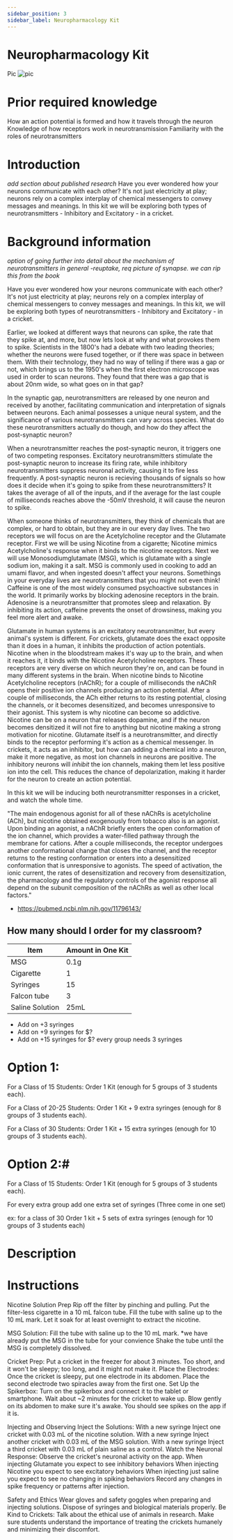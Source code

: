```yaml
---
sidebar_position: 3
sidebar_label: Neuropharmacology Kit
---
```


# Neuropharmacology Kit #

Pic
![pic](./Image0.psd)

# Prior required knowledge #

How an action potential is formed and how it travels through the neuron 
Knowledge of how receptors work in neurotransmission
Familiarity with the roles of neurotransmitters

# Introduction #
*add section about published research* 
Have you ever wondered how your neurons communicate with each other? It's not just electricity at play; neurons rely on a complex interplay of chemical messengers to convey messages and meanings. In this kit we will be exploring both types of neurotransmitters - Inhibitory and Excitatory - in a cricket. 

# Background information #
*option of going further into detail about the mechanism of neurotransmitters in general -reuptake, req picture of synapse.*
*we can rip this from the book* 

Have you ever wondered how your neurons communicate with each other? It's not just electricity at play; neurons rely on a complex interplay of chemical messengers to convey messages and meanings. In this kit, we will be exploring both types of neurotransmitters - Inhibitory and Excitatory - in a cricket.

Earlier, we looked at different ways that neurons can spike, the rate that they spike at, and more, but now lets look at why and what provokes them to spike. Scientists in the 1800's had a debate with two leading theories; whether the neurons were fused together, or if there was space in between them. With their technology, they had no way of telling if there was a gap or not, which brings us to the 1950's when the first electron microscope was used in order to scan neurons. They found that there was a gap that is about 20nm wide, so what goes on in that gap?

In the synaptic gap, neurotransmitters are released by one neuron and received by another, facilitating communication and interpretation of signals between neurons. Each animal possesses a unique neural system, and the significance of various neurotransmitters can vary across species. What do these neurotransmitters actually do though, and how do they affect the post-synaptic neuron?

When a neurotransmitter reaches the post-synaptic neuron, it triggers one of two competing responses. Excitatory neurotransmitters stimulate the post-synaptic neuron to increase its firing rate, while inhibitory neurotransmitters suppress neuronal activity, causing it to fire less frequently. A post-synaptic neuron is recieving thousands of signals so how does it decide when it's going to spike from these neurotransmitters? It takes the average of all of the inputs, and if the average for the last couple of milliseconds reaches above the -50mV threshold, it will cause the neuron to spike.

When someone thinks of neurotransmitters, they think of chemicals that are complex, or hard to obtain, but they are in our every day lives. The two receptors we will focus on are the Acetylcholine receptor and the Glutamate receptor. First we will be using Nicotine from a cigarette; Nicotine mimics Acetylcholine's response when it binds to the nicotine receptors. Next we will use Monosodiumglutamate (MSG), which is glutamate with a single sodium ion, making it a salt. MSG is commonly used in cooking to add an umami flavor, and when ingested doesn't affect your neurons. Somethings in your everyday lives are neurotransmitters that you might not even think! Caffeine is one of the most widely consumed psychoactive substances in the world. It primarily works by blocking adenosine receptors in the brain. Adenosine is a neurotransmitter that promotes sleep and relaxation. By inhibiting its action, caffeine prevents the onset of drowsiness, making you feel more alert and awake.

Glutamate in human systems is an excitatory neurotransmitter, but every animal's system is different. For crickets, glutamate does the exact opposite than it does in a human, it inhibits the production of action potentials. Nicotine when in the bloodstream makes it's way up to the brain, and when it reaches it, it binds with the Nicotine Acetylcholine receptors. These receptors are very diverse on which neuron they're on, and can be found in many different systems in the brain. When nicotine binds to Nicotine Acetylcholine receptors (nAChR); for a couple of milliseconds the nAChR opens their positive ion channels producing an action potential. After a couple of milliseconds, the ACh either returns to its resting potential, closing the channels, or it becomes desensitized, and becomes unresponsive to their agonist. This system is why nicotine can become so addictive. Nicotine can be on a neuron that releases dopamine, and if the neuron becomes densitized it will not fire to anything but nicotine making a strong motivation for nicotine. Glutamate itself is a neurotransmitter, and directly binds to the receptor performing it's action as a chemical messenger. In crickets, it acts as an inhibitor, but how can adding a chemical into a neuron, make it more negative, as most ion channels in neurons are positive. The inhibitory neurons will *inhibit* the ion channels, making them let less positive ion into the cell. This reduces the chance of depolarization, making it harder for the neuron to create an action potential.

In this kit we will be inducing both neurotransmitter responses in a cricket, and watch the whole time.  

"The main endogenous agonist for all of these nAChRs is acetylcholine (ACh), but nicotine obtained exogenously from tobacco also is an agonist. Upon binding an agonist, a nAChR briefly enters the open conformation of the ion channel, which provides a water-filled pathway through the membrane for cations. After a couple milliseconds, the receptor undergoes another conformational change that closes the channel, and the receptor returns to the resting conformation or enters into a desensitized conformation that is unresponsive to agonists. The speed of activation, the ionic current, the rates of desensitization and recovery from desensitization, the pharmacology and the regulatory controls of the agonist response all depend on the subunit composition of the nAChRs as well as other local factors." 
- https://pubmed.ncbi.nlm.nih.gov/11796143/

## How many should I order for my classroom? ## 

| Item | Amount in One Kit|
|----------|----------|
| MSG | 0.1g|
| Cigarette | 1 |
| Syringes | 15 |
| Falcon tube | 3 |
| Saline Solution | 25mL |

- Add on +3 syringes 
- Add on +9 syringes for $?
- Add on +15 syringes for $? 
every group needs 3 syringes 

# Option 1: #

For a Class of 15 Students:
  Order 1 Kit (enough for 5 groups of 3 students each).

For a Class of 20-25 Students:
  Order 1 Kit + 9 extra syringes (enough for 8 groups of 3 students each).
  
For a Class of 30 Students:
  Order 1 Kit + 15 extra syringes (enough for 10 groups of 3 students each).

# Option 2:# 

For a Class of 15 Students:
  Order 1 Kit (enough for 5 groups of 3 students each).

For every extra group add one extra set of syringes (Three come in one set) 
 
  ex: for a class of 30 
    Order 1 kit + 5 sets of extra syringes (enough for 10 groups of 3 students each)

  
# Description #



# Instructions # 

Nicotine Solution Prep
  Rip off the filter by pinching and pulling.
  Put the filter-less cigarette in a 10 mL falcon tube.
  Fill the tube with saline up to the 10 mL mark.
  Let it soak for at least overnight to extract the nicotine.

MSG Solution:
  Fill the tube with saline up to the 10 mL mark.
    *we have already put the MSG in the tube for your convience 
  Shake the tube until the MSG is completely dissolved.
  
Cricket Prep:
  Put a cricket in the freezer for about 3 minutes. Too short, and it won't be sleepy; too long, and it might not make it.
Place the Electrodes:
  Once the cricket is sleepy, put one electrode in its abdomen.
  Place the second electrode two spiracles away from the first one.
Set Up the Spikerbox:
  Turn on the spikerbox and connect it to the tablet or smartphone.
  Wait about ~2 minutes for the cricket to wake up.
  Blow gently on its abdomen to make sure it's awake. You should see spikes on the app if it is.

Injecting and Observing
Inject the Solutions:
  With a new syringe Inject one cricket with 0.03 mL of the nicotine solution.
  With a new syringe Inject another cricket with 0.03 mL of the MSG solution.
  With a new syringe Inject a third cricket with 0.03 mL of plain saline as a control.
Watch the Neuronal Response:
  Observe the cricket's neuronal activity on the app.
  When injecting Glutamate you expect to see inhibitory behaviors
  When injecting Nicotine you expect to see excitatory behaviors
  When injecting just saline you expect to see no changing in spiking behaviors
  Record any changes in spike frequency or patterns after injection.

Safety and Ethics
  Wear gloves and safety goggles when preparing and injecting solutions.
  Dispose of syringes and biological materials properly.
Be Kind to Crickets:
  Talk about the ethical use of animals in research.
  Make sure students understand the importance of treating the crickets humanely and minimizing their discomfort.





